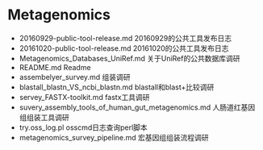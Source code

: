 # Metagenomics

- 20160929-public-tool-release.md	20160929的公共工具发布日志
- 20161020-public-tool-release.md	20161020的公共工具发布日志
- Metagenomics_Databases_UniRef.md	关于UniRef的公共数据库调研
- README.md	Readme
- assembelyer_survey.md	组装调研
- blastall_blastn_VS_ncbi_blastn.md	blastall和blast+比较调研
- servey_FASTX-toolkit.md	fastx工具调研
- suvery_assembly_tools_of_human_gut_metagenomics.md	人肠道红基因组组装工具调研
- try.oss_log.pl	osscmd日志查询perl脚本
- metagenomics_survey_pipeline.md 宏基因组组装流程调研

